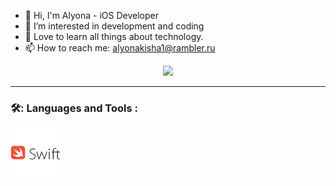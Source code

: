 - 👋 Hi, I'm Alyona - iOS Developer
- 👀 I’m interested in development and coding
- 📖 Love to learn all things about technology.
- 📫 How to reach me: alyonakisha1@rambler.ru

<div id="header" align="center">
  <img src="https://media.giphy.com/media/wcgn5fVDjvR7pdvz4C/giphy.gif" width="100"/>
</div>

---

### 🛠️: Languages and Tools :
</div>
<img src="https://github.com/devicons/devicon/blob/master/icons/swift/swift-original-wordmark.svg" width="80" height="80"/>&nbsp;


